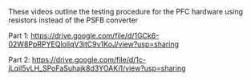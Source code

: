 These videos outline the testing procedure for the PFC hardware using resistors instead of the PSFB converter

Part 1: https://drive.google.com/file/d/1GCk6-02W8PpRPYEQloilqV3itC9v1KoJ/view?usp=sharing

Part 2: https://drive.google.com/file/d/1c-jLqiI5vLH_SPoFaSuhajk8d3YOAKi1/view?usp=sharing
